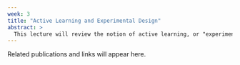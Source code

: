 ```yaml
---
week: 3
title: "Active Learning and Experimental Design"
abstract: >
  This lecture will review the notion of active learning, or "experimental design" as it's known in statistics. Emulators will be used to help decide where to experiment next.
---
```


Related publications and links will appear here.
